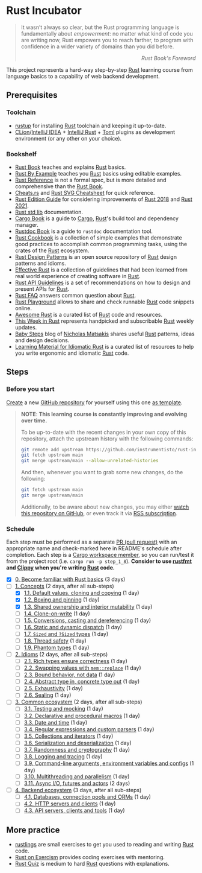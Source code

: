 Rust Incubator
==============

> It wasn’t always so clear, but the Rust programming language is fundamentally about _empowerment_: no matter what kind
> of code you are writing now, Rust empowers you to reach farther, to program with confidence in a wider variety of
> domains than you did before.
_<div align="right">Rust Book's Foreword</div>_

This project represents a hard-way step-by-step [Rust] learning course from language basics to a capability of web
backend development.

## Prerequisites

### Toolchain

- [rustup] for installing [Rust] toolchain and keeping it up-to-date.
- [CLion]/[IntelliJ IDEA] + [IntelliJ Rust] + [Toml][IntelliJ Toml] plugins as development environment (or any other on
  your choice).

### Bookshelf

- [Rust Book] teaches and explains [Rust] basics.
- [Rust By Example] teaches you [Rust] basics using editable examples.
- [Rust Reference] is not a formal spec, but is more detailed and comprehensive than the [Rust Book].
- [Cheats.rs] and [Rust SVG Cheatsheet] for quick reference.
- [Rust Edition Guide] for considering improvements of [Rust 2018] and [Rust 2021].
- [Rust std lib] documentation.
- [Cargo Book] is a guide to [Cargo], [Rust]'s build tool and dependency manager.
- [Rustdoc Book] is a guide to `rustdoc` documentation tool.
- [Rust Cookbook] is a collection of simple examples that demonstrate good practices to accomplish common programming
  tasks, using the crates of the [Rust] ecosystem.
- [Rust Design Patterns] is an open source repository of [Rust] design patterns and idioms.
- [Effective Rust] is a collection of guidelines that had been learned from real world experience of creating software
  in [Rust].
- [Rust API Guidelines] is a set of recommendations on how to design and present APIs for [Rust].
- [Rust FAQ] answers common question about [Rust].
- [Rust Playground] allows to share and check runnable [Rust] code snippets online.
- [Awesome Rust] is a curated list of [Rust] code and resources.
- [This Week in Rust] represents handpicked and subscribable [Rust] weekly updates.
- [Baby Steps] blog of [Nicholas Matsakis](https://github.com/nikomatsakis) shares useful [Rust] patterns, ideas and
  design decisions.
- [Learning Material for Idiomatic Rust] is a curated list of resources to help you write ergonomic and idiomatic [Rust]
  code.

## Steps

### Before you start

[Create][1] a new [GitHub repository] for yourself using this one [as template][11].

> __NOTE__: __This learning course is constantly improving and evolving over time.__
>
> To be up-to-date with the recent changes in your own copy of this repository, attach the upstream history with the
> following commands:
> ```bash
> git remote add upstream https://github.com/instrumentisto/rust-incubator.git
> git fetch upstream main
> git merge upstream/main --allow-unrelated-histories
> ```
> And then, whenever you want to grab some new changes, do the following:
> ```bash
> git fetch upstream main
> git merge upstream/main
> ```
> Additionally, to be aware about new changes, you may either [watch this repository on GitHub][2], or even track it
> via [RSS subscription].

### Schedule

Each step must be performed as a separate [PR (pull request)][PR] with an appropriate name and check-marked here in
README's schedule after completion. Each step is a [Cargo workspace member][13], so you can run/test it from the project
root (i.e. `cargo run -p step_1_8`). __Consider to use [rustfmt] and [Clippy] when you're writing [Rust] code.__

- [x] [0. Become familiar with Rust basics][Step 0] (3 days)
- [ ] [1. Concepts][Step 1] (2 days, after all sub-steps)
    - [x] [1.1. Default values, cloning and copying][Step 1.1] (1 day)
    - [x] [1.2. Boxing and pinning][Step 1.2] (1 day)
    - [x] [1.3. Shared ownership and interior mutability][Step 1.3] (1 day)
    - [ ] [1.4. Clone-on-write][Step 1.4] (1 day)
    - [ ] [1.5. Conversions, casting and dereferencing][Step 1.5] (1 day)
    - [ ] [1.6. Static and dynamic dispatch][Step 1.6] (1 day)
    - [ ] [1.7. `Sized` and `?Sized` types][Step 1.7] (1 day)
    - [ ] [1.8. Thread safety][Step 1.8] (1 day)
    - [ ] [1.9. Phantom types][Step 1.9] (1 day)
- [ ] [2. Idioms][Step 2] (2 days, after all sub-steps)
    - [ ] [2.1. Rich types ensure correctness][Step 2.1] (1 day)
    - [ ] [2.2. Swapping values with `mem::replace`][Step 2.2] (1 day)
    - [ ] [2.3. Bound behavior, not data][Step 2.3] (1 day)
    - [ ] [2.4. Abstract type in, concrete type out][Step 2.4] (1 day)
    - [ ] [2.5. Exhaustivity][Step 2.5] (1 day)
    - [ ] [2.6. Sealing][Step 2.6] (1 day)
- [ ] [3. Common ecosystem][Step 3] (2 days, after all sub-steps)
    - [ ] [3.1. Testing and mocking][Step 3.1] (1 day)
    - [ ] [3.2. Declarative and procedural macros][Step 3.2] (1 day)
    - [ ] [3.3. Date and time][Step 3.3] (1 day)
    - [ ] [3.4. Regular expressions and custom parsers][Step 3.4] (1 day)
    - [ ] [3.5. Collections and iterators][Step 3.5] (1 day)
    - [ ] [3.6. Serialization and deserialization][Step 3.6] (1 day)
    - [ ] [3.7. Randomness and cryptography][Step 3.7] (1 day)
    - [ ] [3.8. Logging and tracing][Step 3.8] (1 day)
    - [ ] [3.9. Command-line arguments, environment variables and configs][Step 3.9] (1 day)
    - [ ] [3.10. Multithreading and parallelism][Step 3.10] (1 day)
    - [ ] [3.11. Async I/O, futures and actors][Step 3.11] (2 days)
- [ ] [4. Backend ecosystem][Step 4] (3 days, after all sub-steps)
    - [ ] [4.1. Databases, connection pools and ORMs][Step 4.1] (1 day)
    - [ ] [4.2. HTTP servers and clients][Step 4.2] (1 day)
    - [ ] [4.3. API servers, clients and tools][Step 4.3] (1 day)

## More practice

- [rustlings] are small exercises to get you used to reading and writing [Rust] code.
- [Rust on Exercism] provides coding exercises with mentoring.
- [Rust Quiz] is medium to hard [Rust] questions with explanations.

[Step 0]: 0_basics

[Step 1]: 1_concepts

[Step 1.1]: 1_concepts/1_1_default_clone_copy

[Step 1.2]: 1_concepts/1_2_box_pin

[Step 1.3]: 1_concepts/1_3_rc_cell

[Step 1.4]: 1_concepts/1_4_cow

[Step 1.5]: 1_concepts/1_5_convert_cast_deref

[Step 1.6]: 1_concepts/1_6_dispatch

[Step 1.7]: 1_concepts/1_7_sized

[Step 1.8]: 1_concepts/1_8_thread_safety

[Step 1.9]: 1_concepts/1_9_phantom

[Step 2]: 2_idioms

[Step 2.1]: 2_idioms/2_1_type_safety

[Step 2.2]: 2_idioms/2_2_mem_replace

[Step 2.3]: 2_idioms/2_3_bound_impl

[Step 2.4]: 2_idioms/2_4_generic_in_type_out

[Step 2.5]: 2_idioms/2_5_exhaustivity

[Step 2.6]: 2_idioms/2_6_sealing

[Step 3]: 3_ecosystem

[Step 3.1]: 3_ecosystem/3_1_testing

[Step 3.2]: 3_ecosystem/3_2_macro

[Step 3.3]: 3_ecosystem/3_3_date_time

[Step 3.4]: 3_ecosystem/3_4_regex_parsing

[Step 3.5]: 3_ecosystem/3_5_collections

[Step 3.6]: 3_ecosystem/3_6_serde

[Step 3.7]: 3_ecosystem/3_7_rand_crypto

[Step 3.8]: 3_ecosystem/3_8_log

[Step 3.9]: 3_ecosystem/3_9_cmd_env_conf

[Step 3.10]: 3_ecosystem/3_10_threads

[Step 3.11]: 3_ecosystem/3_11_async

[Step 4]: 4_backend

[Step 4.1]: 4_backend/4_1_db

[Step 4.2]: 4_backend/4_2_http

[Step 4.3]: 4_backend/4_3_api

[Awesome Rust]: https://github.com/rust-unofficial/awesome-rust

[Baby Steps]: http://smallcultfollowing.com/babysteps

[Cargo]: https://github.com/rust-lang/cargo

[Cargo Book]: https://doc.rust-lang.org/cargo

[Cheats.rs]: https://cheats.rs

[CLion]: https://www.jetbrains.com/clion

[Clippy]: https://github.com/rust-lang/rust-clippy

[Effective Rust]: https://www.lurklurk.org/effective-rust

[GitHub repository]: https://help.github.com/articles/github-glossary/#repository

[IntelliJ IDEA]: https://www.jetbrains.com/idea

[IntelliJ Rust]: https://intellij-rust.github.io

[IntelliJ Toml]: https://plugins.jetbrains.com/plugin/8195-toml

[Learning Material for Idiomatic Rust]: https://corrode.dev/blog/idiomatic-rust-resources

[PR]: https://help.github.com/articles/github-glossary/#pull-request

[RSS subscription]: https://github.com/instrumentisto/rust-incubator/commits/main.atom

[Rust]: https://www.rust-lang.org

[Rust 2018]: https://doc.rust-lang.org/edition-guide/rust-2018/index.html

[Rust 2021]: https://doc.rust-lang.org/edition-guide/rust-2021/index.html

[Rust API Guidelines]: https://rust-lang.github.io/api-guidelines

[Rust Book]: https://doc.rust-lang.org/book

[Rust By Example]: https://doc.rust-lang.org/rust-by-example

[Rust Cookbook]: https://rust-lang-nursery.github.io/rust-cookbook

[Rust Design Patterns]: https://rust-unofficial.github.io/patterns

[Rust Edition Guide]: https://doc.rust-lang.org/edition-guide

[Rust FAQ]: https://prev.rust-lang.org/faq.html

[Rust on Exercism]: https://exercism.org/tracks/rust/exercises

[Rust Playground]: https://play.rust-lang.org

[Rust Quiz]: https://github.com/dtolnay/rust-quiz

[Rust Reference]: https://doc.rust-lang.org/reference

[Rust std lib]: https://doc.rust-lang.org/std

[Rust SVG Cheatsheet]: https://www.breakdown-notes.com/make/load/rust_cs_canvas/true

[Rustdoc Book]: https://doc.rust-lang.org/rustdoc

[rustfmt]: https://github.com/rust-lang/rustfmt

[rustlings]: https://rustlings.cool

[rustup]: https://rustup.rs

[This Week in Rust]: https://this-week-in-rust.org

[1]: https://github.com/instrumentisto/rust-incubator/generate

[2]: https://github.com/instrumentisto/rust-incubator/subscription

[11]: https://help.github.com/en/articles/creating-a-repository-from-a-template

[13]: https://doc.rust-lang.org/book/ch14-03-cargo-workspaces.html

